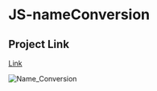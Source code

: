 # JS-nameConversion

## Project Link
[Link](https://js-name-conversion.vercel.app/)

![Name_Conversion](https://user-images.githubusercontent.com/109015467/195062364-00fcb588-773e-4ca4-b4b7-d6cddd690685.png)
